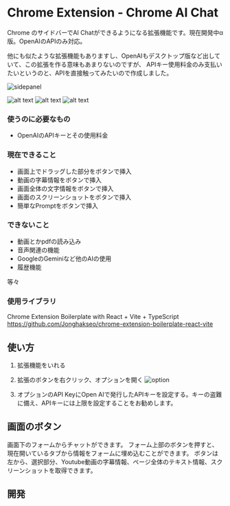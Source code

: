 # Chrome Extension - Chrome AI Chat

Chrome のサイドバーでAI Chatができるようになる拡張機能です。現在開発中α版。OpenAIのAPIのみ対応。

他にも似たような拡張機能もありますし、OpenAIもデスクトップ版など出していて、この拡張を作る意味もあまりないのですが、
APIキー使用料金のみ支払いたいというのと、APIを直接触ってみたいので作成しました。

![sidepanel](<doc/スクリーンショット 2024-06-02 143002.png>)

![alt text](doc/sidepanel1.gif)
![alt text](doc/sidepanel2.gif)
![alt text](doc/sidepanel3.gif)

### 使うのに必要なもの

* OpenAIのAPIキーとその使用料金

### 現在できること

* 画面上でドラッグした部分をボタンで挿入
* 動画の字幕情報をボタンで挿入
* 画面全体の文字情報をボタンで挿入
* 画面のスクリーンショットをボタンで挿入
* 簡単なPromptをボタンで挿入

### できないこと

* 動画とかpdfの読み込み
* 音声関連の機能
* GoogleのGeminiなど他のAIの使用
* 履歴機能

等々

### 使用ライブラリ
Chrome Extension Boilerplate with
React + Vite + TypeScript 
https://github.com/Jonghakseo/chrome-extension-boilerplate-react-vite

## 使い方

1. 拡張機能をいれる

2. 拡張のボタンを右クリック、オプションを開く
![option](doc/option_view.png)

3. オプションのAPI KeyにOpen AIで発行したAPIキーを設定する。キーの盗難に備え、APIキーには上限を設定することをお勧めします。


## 画面のボタン

画面下のフォームからチャットができます。
フォーム上部のボタンを押すと、現在開いているタブから情報をフォームに埋め込むことができます。
ボタンは左から、選択部分、Youtube動画の字幕情報、ページ全体のテキスト情報、スクリーンショットを取得できます。

## 開発

